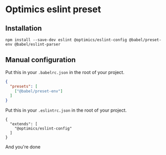 # Optimics eslint preset

## Installation

```shell
npm install --save-dev eslint @optimics/eslint-config @babel/preset-env @babel/eslint-parser
```

## Manual configuration

Put this in your `.babelrc.json` in the root of your project.

```JSON
{
  "presets": [
    ["@babel/preset-env"]
  ]
}
```

Put this in your `.eslintrc.json` in the root of your project.

```
{
  "extends": [
    "@optimics/eslint-config"
  ]
}
```

And you're done

